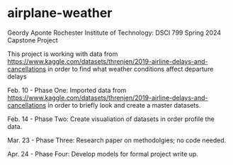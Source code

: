 # airplane-weather

Geordy Aponte
Rochester Institute of Technology: DSCI 799
Spring 2024
Capstone Project

This project is working with data from https://www.kaggle.com/datasets/threnjen/2019-airline-delays-and-cancellations in order to find what weather conditions affect departure delays

Feb. 10 - Phase One: Imported data from https://www.kaggle.com/datasets/threnjen/2019-airline-delays-and-cancellations in order to briefly look and create a master datasets.

Feb. 14 - Phase Two: Create visualiation of datasets in order profile the data.

Mar. 23 - Phase Three: Research paper on methodolgies; no code needed.

Apr. 24 - Phase Four: Develop models for formal project write up.
